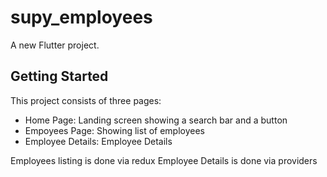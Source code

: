 # supy_employees

A new Flutter project.

## Getting Started

This project consists of three pages:
  - Home Page: Landing screen showing a search bar and a button
  - Empoyees Page: Showing list of employees
  - Employee Details: Employee Details

Employees listing is done via redux
Employee Details is done via providers
